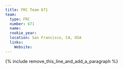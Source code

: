 ```yaml
---
title: FRC Team 671
team:
  type: FRC
  number: 671
  name:
  rookie_year:
  location: San Francisco, CA, USA
  links:
    Website:
---
```


{% include remove_this_line_and_add_a_paragraph %}